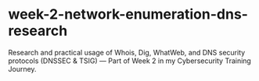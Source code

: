 # week-2-network-enumeration-dns-research
Research and practical usage of Whois, Dig, WhatWeb, and DNS security protocols (DNSSEC &amp; TSIG) — Part of Week 2 in my Cybersecurity Training Journey.
